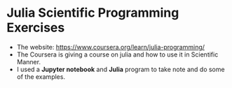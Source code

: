 # Julia Scientific Programming Exercises
- The website: https://www.coursera.org/learn/julia-programming/
- The Coursera is giving a course on julia and how to use it in Scientific Manner.
- I used a **Jupyter notebook** and **Julia** program to take note and do some of the examples.